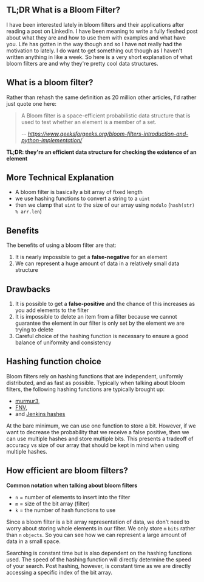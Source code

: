 ## TL;DR What is a Bloom Filter?

I have been interested lately in bloom filters and their applications after reading a post on LinkedIn. I have been meaning to write a fully fleshed post about what they are and how to use them with examples and what have you. Life has gotten in the way though and so I have not really had the motivation to lately. I do want to get something out though as I haven't written anything in like a week. So here is a very short explanation of what bloom filters are and why they're pretty cool data structures.

## What is a bloom filter?
Rather than rehash the same definition as 20 million other articles, I'd rather just quote one here:

> A Bloom filter is a space-efficient probabilistic data structure that is used to test whether an element is a member of a set. 
>
> -- *https://www.geeksforgeeks.org/bloom-filters-introduction-and-python-implementation/*

**TL;DR: they're an efficient data structure for checking the existence of an element**

## More Technical Explanation
- A bloom filter is basically a bit array of fixed length
- we use hashing functions to convert a string to a `uint` 
- then we clamp that `uint` to the size of our array using `modulo` (`hash(str) % arr.len`)

## Benefits
The benefits of using a bloom filter are that:
1. It is nearly impossible to get a **false-negative** for an element
2. We can represent a huge amount of data in a relatively small data structure

## Drawbacks
1. It is possible to get a **false-positive** and the chance of this increases as you add elements to the filter
2. It is impossible to delete an item from a filter because we cannot guarantee the element in our filter is only set by the element we are trying to delete
3. Careful choice of the hashing function is necessary to ensure a good balance of uniformity and consistency

## Hashing function choice
Bloom filters rely on hashing functions that are independent, uniformly distributed, and as fast as possible. Typically when talking about bloom filters, the following hashing functions are typically brought up:
- [murmur3](https://en.wikipedia.org/wiki/MurmurHash), 
- [FNV](https://en.wikipedia.org/wiki/Fowler%E2%80%93Noll%E2%80%93Vo_hash_function),
- and [Jenkins hashes](https://en.wikipedia.org/wiki/Jenkins_hash_function)

At the bare minimum, we can use one function to store a bit. However, if we want to decrease the probability that we receive a false positive, then we can use multiple hashes and store multiple bits. This presents a tradeoff of accuracy vs size of our array that should be kept in mind when using multiple hashes.

## How efficient are bloom filters?
**Common notation when talking about bloom filters**
- `n` = number of elements to insert into the filter
- `m` = size of the bit array (filter)
- `k` = the number of hash functions to use

Since a bloom filter is a bit array representation of data, we don't need to worry about storing whole elements in our filter. We only store `m` `bits` rather than `n` `objects`. So you can see how we can represent a large amount of data in a small space.

Searching is constant time but is also dependent on the hashing functions used. The speed of the hashing function will directly determine the speed of your search. Post hashing, however, is constant time as we are directly accessing a specific index of the bit array.